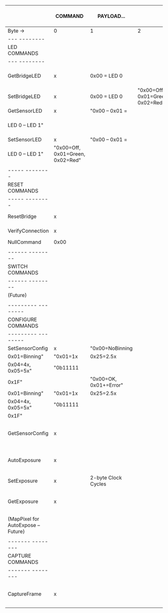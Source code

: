 |                                    | COMMAND                          | PAYLOAD...             |                                  |                        |   | SERIAL REPLY           |                            |                 | SENSOR REPLY 16-BIT LENGTH                |                                  | PAYLOAD...             |                     |   |           |   | 
|------------------------------------|----------------------------------|------------------------|----------------------------------|------------------------|---|------------------------|----------------------------|-----------------|-------------------------------------------|----------------------------------|------------------------|---------------------|---|-----------|---| 
| Byte →                             | 0                                | 1                      | 2                                | 3                      |   | 0                      | 1                          |                 | 0                                         | 1                                | 2                      | 3                   | 4 | 5         | 6 | 
| --- --------                       |                                  |                        |                                  |                        |   |                        |                            |                 |                                           |                                  |                        |                     |   |           |   | 
| LED COMMANDS                       |                                  |                        |                                  |                        |   |                        |                            |                 |                                           |                                  |                        |                     |   |           |   | 
| --- --------                       |                                  |                        |                                  |                        |   |                        |                            |                 |                                           |                                  |                        |                     |   |           |   | 
| GetBridgeLED                       | x                                | 0x00 = LED 0           |                                  |                        |   | "0x00=OK, 0x01+=Error" | "00=Off, 01=Green, 02=Red" |                 |                                           |                                  |                        |                     |   |           |   | 
| SetBridgeLED                       | x                                | 0x00 = LED 0           | "0x00=Off, 0x01=Green, 0x02=Red" |                        |   | "0x00=OK, 0x01+=Error" |                            |                 |                                           |                                  |                        |                     |   |           |   | 
| GetSensorLED                       | x                                | "0x00 – 0x01 =         |                                  |                        |   |                        |                            |                 |                                           |                                  |                        |                     |   |           |   | 
| LED 0 – LED 1"                     |                                  |                        |                                  | "0x00=OK, 0x01+=Error" |   |                        | 2                          |                 | "0x00=OK, 0x01+=Error"                    | "0x00=Off, 0x01=Green, 0x02=Red" |                        |                     |   |           |   | 
| SetSensorLED                       | x                                | "0x00 – 0x01 =         |                                  |                        |   |                        |                            |                 |                                           |                                  |                        |                     |   |           |   | 
| LED 0 – LED 1"                     | "0x00=Off, 0x01=Green, 0x02=Red" |                        |                                  | "0x00=OK, 0x01+=Error" |   |                        | 1                          |                 | "0x00=OK, 0x01+=Error"                    |                                  |                        |                     |   |           |   | 
|                                    |                                  |                        |                                  |                        |   |                        |                            |                 |                                           |                                  |                        |                     |   |           |   | 
| ----- --------                     |                                  |                        |                                  |                        |   |                        |                            |                 |                                           |                                  |                        |                     |   |           |   | 
| RESET COMMANDS                     |                                  |                        |                                  |                        |   |                        |                            |                 |                                           |                                  |                        |                     |   |           |   | 
| ----- --------                     |                                  |                        |                                  |                        |   |                        |                            |                 |                                           |                                  |                        |                     |   |           |   | 
| ResetBridge                        | x                                |                        |                                  |                        |   | "0x00=OK, 0x01+=Error" |                            |                 |                                           |                                  |                        |                     |   |           |   | 
| VerifyConnection                   | x                                |                        |                                  |                        |   | "0x00=OK, 0x01+=Error" |                            |                 |                                           |                                  |                        |                     |   |           |   | 
| NullCommand                        | 0x00                             |                        |                                  |                        |   |                        |                            |                 |                                           |                                  |                        |                     |   |           |   | 
|                                    |                                  |                        |                                  |                        |   |                        |                            |                 |                                           |                                  |                        |                     |   |           |   | 
| ------ --------                    |                                  |                        |                                  |                        |   |                        |                            |                 |                                           |                                  |                        |                     |   |           |   | 
| SWITCH COMMANDS                    |                                  |                        |                                  |                        |   |                        |                            |                 |                                           |                                  |                        |                     |   |           |   | 
| ------ --------                    |                                  |                        |                                  |                        |   |                        |                            |                 |                                           |                                  |                        |                     |   |           |   | 
| (Future)                           |                                  |                        |                                  |                        |   |                        |                            |                 |                                           |                                  |                        |                     |   |           |   | 
|                                    |                                  |                        |                                  |                        |   |                        |                            |                 |                                           |                                  |                        |                     |   |           |   | 
| --------- --------                 |                                  |                        |                                  |                        |   |                        |                            |                 |                                           |                                  |                        |                     |   |           |   | 
| CONFIGURE COMMANDS                 |                                  |                        |                                  |                        |   |                        |                            |                 |                                           |                                  |                        |                     |   |           |   | 
| --------- --------                 |                                  |                        |                                  |                        |   |                        |                            |                 |                                           |                                  |                        |                     |   |           |   | 
| SetSensorConfig                    | x                                | "0x00=NoBinning        |                                  |                        |   |                        |                            |                 |                                           |                                  |                        |                     |   |           |   | 
| 0x01=Binning"                      | "0x01=1x                         |  0x25=2.5x             |                                  |                        |   |                        |                            |                 |                                           |                                  |                        |                     |   |           |   | 
| 0x04=4x, 0x05=5x"                  | "0b11111                         |                        |                                  |                        |   |                        |                            |                 |                                           |                                  |                        |                     |   |           |   | 
| 0x1F"                              |                                  | "0x00=OK, 0x01+=Error" |                                  |                        | 4 |                        | "0x00=OK, 0x01+=Error"     | "0x00=NoBinning |                                           |                                  |                        |                     |   |           |   | 
| 0x01=Binning"                      | "0x01=1x                         |  0x25=2.5x             |                                  |                        |   |                        |                            |                 |                                           |                                  |                        |                     |   |           |   | 
| 0x04=4x, 0x05=5x"                  | "0b11111                         |                        |                                  |                        |   |                        |                            |                 |                                           |                                  |                        |                     |   |           |   | 
| 0x1F"                              |                                  |                        |                                  |                        |   |                        |                            |                 |                                           |                                  |                        |                     |   |           |   | 
| GetSensorConfig                    | x                                |                        |                                  |                        |   | "0x00=OK, 0x01+=Error" |                            |                 | 3                                         |                                  | "0x00=OK, 0x01+=Error" | 2-byte Clock Cycles |   |           |   | 
| AutoExposure                       | x                                |                        |                                  |                        |   | "0x00=OK, 0x01+=Error" |                            |                 | 3                                         |                                  | "0x00=OK, 0x01+=Error" | 2-byte Clock Cycles |   |           |   | 
| SetExposure                        | x                                | 2-byte Clock Cycles    |                                  |                        |   | "0x00=OK, 0x01+=Error" |                            |                 | 1                                         |                                  | "0x00=OK, 0x01+=Error" |                     |   |           |   | 
| GetExposure                        | x                                |                        |                                  |                        |   | "0x00=OK, 0x01+=Error" |                            |                 | 3                                         |                                  | "0x00=OK, 0x01+=Error" | 2-byte Clock Cycles |   |           |   | 
| (MapPixel for AutoExpose – Future) |                                  |                        |                                  |                        |   |                        |                            |                 |                                           |                                  |                        |                     |   |           |   | 
|                                    |                                  |                        |                                  |                        |   |                        |                            |                 |                                           |                                  |                        |                     |   |           |   | 
| ------- --------                   |                                  |                        |                                  |                        |   |                        |                            |                 |                                           |                                  |                        |                     |   |           |   | 
| CAPTURE COMMANDS                   |                                  |                        |                                  |                        |   |                        |                            |                 |                                           |                                  |                        |                     |   |           |   | 
| ------- --------                   |                                  |                        |                                  |                        |   |                        |                            |                 |                                           |                                  |                        |                     |   |           |   | 
| CaptureFrame                       | x                                |                        |                                  |                        |   | "0x00=OK, 0x01+=Error" |                            |                 | 3 – 1569 (1 byte status + 2 bytes*pixels) |                                  | "0x00=OK, 0x01+=Error" | PIXEL 1             |   | PIXEL2... |   | 

